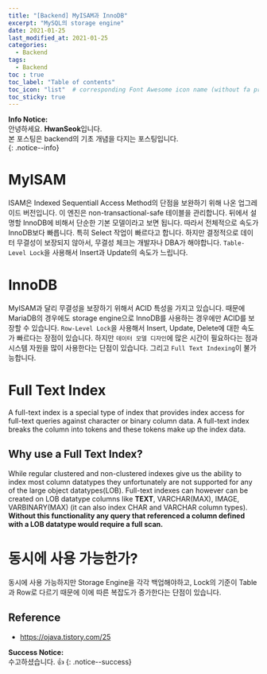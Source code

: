 ```yaml
---
title: "[Backend] MyISAM과 InnoDB"
excerpt: "MySQL의 storage engine"
date: 2021-01-25
last_modified_at: 2021-01-25 
categories:
  - Backend
tags:
  - Backend
toc : true
toc_label: "Table of contents"
toc_icon: "list"  # corresponding Font Awesome icon name (without fa prefix)
toc_sticky: true
---
```


**Info Notice:**  
안녕하세요. **HwanSeok**입니다.  
본 포스팅은 backend의 기초 개념을 다지는 포스팅입니다.  
{: .notice--info}

# MyISAM

ISAM은 Indexed Sequentiall Access Method의 단점을 보완하기 위해 나온 업그레이드 버전입니다. 이 엔진은 non-transactional-safe 테이블을 관리합니다. 뒤에서 설명할 InnoDB에 비해서 단순한 기본 모델이라고 보면 됩니다. 따라서 전체적으로 속도가 InnoDB보다 빠릅니다. 특히 Select 작업이 빠르다고 합니다. 하지만 결정적으로 데이터 무결성이 보장되지 않아서, 무결성 체크는 개발자나 DBA가 해야합니다. `Table-Level Lock`을 사용해서 Insert과 Update의 속도가 느립니다. 

# InnoDB

MyISAM과 달리 무결성을 보장하기 위해서 ACID 특성을 가지고 있습니다. 때문에 MariaDB의 경우에도 storage engine으로 InnoDB를 사용하는 경우에만 ACID를 보장할 수 있습니다. `Row-Level Lock`을 사용해서 Insert, Update, Delete에 대한 속도가 빠르다는 장점이 있습니다. 하지만 `데이터 모델 디자인`에 많은 시간이 필요하다는 점과 시스템 자원을 많이 사용한다는 단점이 있습니다. 그리고 `Full Text Indexing`이 불가능합니다.  

# Full Text Index

A full-text index is a special type of index that provides index access for full-text queries against character or binary column data.  A full-text index breaks the column into tokens and these tokens make up the index data.

## Why use a Full Text Index?

While regular clustered and non-clustered indexes give us the ability to index most column datatypes they unfortunately are not supported for any of the large object datatypes(LOB). Full-text indexes can however can be created on LOB datatype columns like **TEXT**, VARCHAR(MAX), IMAGE, VARBINARY(MAX) (it can also index CHAR and VARCHAR column types).  **Without this functionality any query that referenced a column defined with a LOB datatype would require a full scan.**

# 동시에 사용 가능한가?

동시에 사용 가능하지만 Storage Engine을 각각 백업해야하고, Lock의 기준이 Table과 Row로 다르기 때문에 이에 따른 복잡도가 증가한다는 단점이 있습니다.  

## Reference

- https://ojava.tistory.com/25

**Success Notice:**  
수고하셨습니다. :+1:
{: .notice--success}